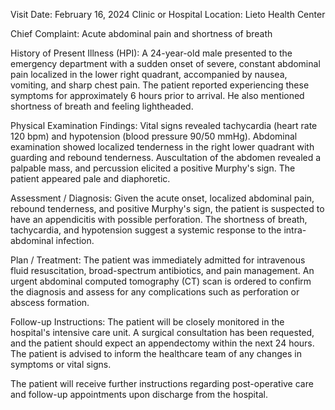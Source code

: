  Visit Date: February 16, 2024
Clinic or Hospital Location: Lieto Health Center

Chief Complaint: Acute abdominal pain and shortness of breath

History of Present Illness (HPI): A 24-year-old male presented to the emergency department with a sudden onset of severe, constant abdominal pain localized in the lower right quadrant, accompanied by nausea, vomiting, and sharp chest pain. The patient reported experiencing these symptoms for approximately 6 hours prior to arrival. He also mentioned shortness of breath and feeling lightheaded.

Physical Examination Findings: Vital signs revealed tachycardia (heart rate 120 bpm) and hypotension (blood pressure 90/50 mmHg). Abdominal examination showed localized tenderness in the right lower quadrant with guarding and rebound tenderness. Auscultation of the abdomen revealed a palpable mass, and percussion elicited a positive Murphy's sign. The patient appeared pale and diaphoretic.

Assessment / Diagnosis: Given the acute onset, localized abdominal pain, rebound tenderness, and positive Murphy's sign, the patient is suspected to have an appendicitis with possible perforation. The shortness of breath, tachycardia, and hypotension suggest a systemic response to the intra-abdominal infection.

Plan / Treatment: The patient was immediately admitted for intravenous fluid resuscitation, broad-spectrum antibiotics, and pain management. An urgent abdominal computed tomography (CT) scan is ordered to confirm the diagnosis and assess for any complications such as perforation or abscess formation.

Follow-up Instructions: The patient will be closely monitored in the hospital's intensive care unit. A surgical consultation has been requested, and the patient should expect an appendectomy within the next 24 hours. The patient is advised to inform the healthcare team of any changes in symptoms or vital signs.

The patient will receive further instructions regarding post-operative care and follow-up appointments upon discharge from the hospital.